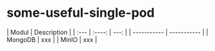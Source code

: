 # some-useful-single-pod
| Modul      | Description |
| :---        |    :----:   |          ---: |
| ----------- | ----------- |
| MongoDB      | xxx       |
| MinIO   | xxx        |
